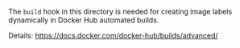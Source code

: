 The `build` hook in this directory is needed for creating image labels dynamically in Docker Hub automated builds.

Details: https://docs.docker.com/docker-hub/builds/advanced/
